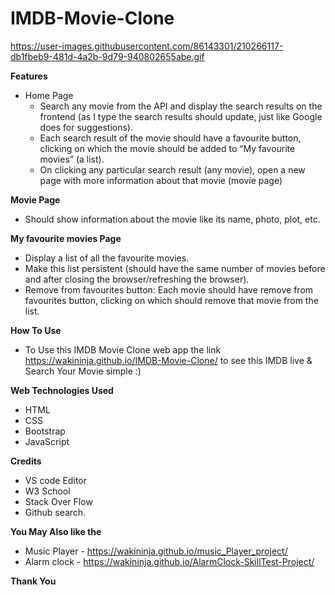 # IMDB-Movie-Clone

https://user-images.githubusercontent.com/86143301/210266117-db1fbeb9-481d-4a2b-9d79-940802655abe.gif

**Features**
  * Home Page
    * Search any movie from the API and display the search results on the frontend (as I type the search results should update, just like Google does for suggestions).
    * Each search result of the movie should have a favourite button, clicking on which the movie should be added to “My favourite movies” (a list).
    * On clicking any particular search result (any movie), open a new page with more information about that movie (movie page)

**Movie Page**
  * Should show information about the movie like its name, photo, plot, etc.

**My favourite movies Page**
  * Display a list of all the favourite movies.
  * Make this list persistent (should have the same number of movies before and after closing the browser/refreshing the browser).
  * Remove from favourites button: Each movie should have remove from favourites button, clicking on which should remove that movie from the list.
  
**How To Use**
  * To Use this IMDB Movie Clone web app the link https://wakininja.github.io/IMDB-Movie-Clone/ to see this IMDB live & Search Your Movie simple :)
  
  
**Web Technologies Used**
* HTML  
* CSS  
* Bootstrap
* JavaScript
  
  
**Credits**
* VS code Editor
* W3 School
* Stack Over Flow
* Github search.

**You May Also like the**
* Music Player - https://wakininja.github.io/music_Player_project/
* Alarm clock - https://wakininja.github.io/AlarmClock-SkillTest-Project/



**Thank You**




